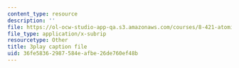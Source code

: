 ```yaml
---
content_type: resource
description: ''
file: https://ol-ocw-studio-app-qa.s3.amazonaws.com/courses/8-421-atomic-and-optical-physics-i-spring-2014/36fe58362987584eafbe26de760ef48b_gA1ZO0xBiYg.srt
file_type: application/x-subrip
resourcetype: Other
title: 3play caption file
uid: 36fe5836-2987-584e-afbe-26de760ef48b
---
```


